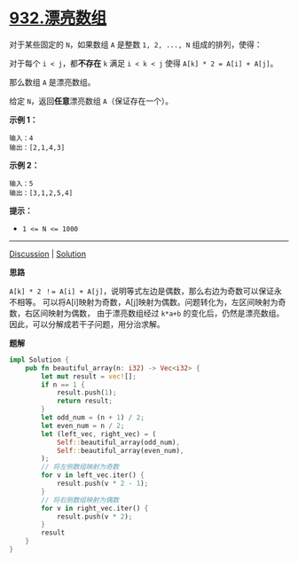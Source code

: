 # [932.漂亮数组](https://leetcode.cn/problems/beautiful-array/description/)

对于某些固定的 `N`，如果数组 `A` 是整数 `1, 2, ..., N` 组成的排列，使得：

对于每个 `i < j`，都**不存在** `k` 满足 `i < k < j` 使得 `A[k] * 2 = A[i] + A[j]`。

那么数组 `A` 是漂亮数组。

 

给定 `N`，返回**任意**漂亮数组 `A`（保证存在一个）。

 

**示例 1：**

```
输入：4
输出：[2,1,4,3]
```

**示例 2：**

```
输入：5
输出：[3,1,2,5,4]
```

 

**提示：**

- `1 <= N <= 1000`

 

------

[Discussion](https://leetcode.cn/problems/beautiful-array/comments/) | [Solution](https://leetcode.cn/problems/beautiful-array/solution/)

**思路**

`A[k] * 2 ！= A[i] + A[j]`，说明等式左边是偶数，那么右边为奇数可以保证永不相等。
可以将A[i]映射为奇数，A[j]映射为偶数。问题转化为，左区间映射为奇数，右区间映射为偶数，
由于漂亮数组经过 `k*a+b` 的变化后，仍然是漂亮数组。
因此，可以分解成若干子问题，用分治求解。

**题解**

```rust
impl Solution {
    pub fn beautiful_array(n: i32) -> Vec<i32> {
        let mut result = vec![];
        if n == 1 {
            result.push(1);
            return result;
        }
        let odd_num = (n + 1) / 2;
        let even_num = n / 2;
        let (left_vec, right_vec) = (
            Self::beautiful_array(odd_num),
            Self::beautiful_array(even_num),
        );
        // 将左侧数组映射为奇数
        for v in left_vec.iter() {
            result.push(v * 2 - 1);
        }
        // 将右侧数组映射为偶数
        for v in right_vec.iter() {
            result.push(v * 2);
        }
        result
    }
}
```

